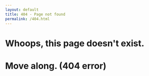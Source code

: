 ```yaml
---
layout: default
title: 404 - Page not found
permalink: /404.html
---
```

<script src="js/lottie-player.js"></script>
<div class="text-center">
  <h1>Whoops, this page doesn't exist.</h1>
  <h1>Move along. (404 error)</h1>
  <br />
  <lottie-player stylle="height:500 em;width:500 em" class="img-responsive centered" src="./images/notfound.json"
    background="transparent" speed="1" loop autoplay>
  </lottie-player>
</div>